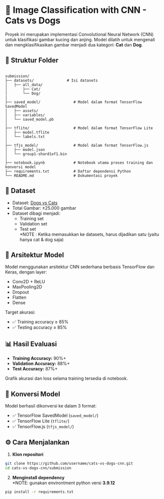 # 🧠 Image Classification with CNN - Cats vs Dogs

Proyek ini merupakan implementasi Convolutional Neural Network (CNN) untuk klasifikasi gambar kucing dan anjing. Model dilatih untuk mengenali dan mengklasifikasikan gambar menjadi dua kategori: **Cat** dan **Dog**.

## 📁 Struktur Folder


```plaintext

submission/
├── datasets/               # Isi datasets
│   ├── all_data/
│       ├── Cat/
│       └── Dog/
|
├── saved_model/               # Model dalam format TensorFlow SavedModel
│   ├── assets/
│   ├── variables/
│   └── saved_model.pb
│
├── tflite/                    # Model dalam format TensorFlow Lite
│   ├── model.tflite
│   └── labels.txt
│
├── tfjs_model/                # Model dalam format TensorFlow.js
│   ├── model.json
│   └── group1-shard1of1.bin
│
├── notebook.ipynb             # Notebook utama proses training dan konversi model
├── requirements.txt           # Daftar dependensi Python
└── README.md                  # Dokumentasi proyek
```


## 🧪 Dataset

- Dataset: [Dogs vs Cats](https://www.microsoft.com/en-us/download/details.aspx?id=54765)
- Total Gambar: ±25.000 gambar
- Dataset dibagi menjadi:
  - Training set
  - Validation set
  - Test set\
*NOTE : Ketika memasukkan ke datasets, harus dijadikan satu (yaitu hanya cat & dog saja)

## 🧠 Arsitektur Model

Model menggunakan arsitektur CNN sederhana berbasis TensorFlow dan Keras, dengan layer:
- Conv2D + ReLU
- MaxPooling2D
- Dropout
- Flatten
- Dense

Target akurasi:
- ✅ Training accuracy ≥ 85%
- ✅ Testing accuracy ≥ 85%

## 📊 Hasil Evaluasi

- **Training Accuracy:** 90%+
- **Validation Accuracy:** 88%+
- **Test Accuracy:** 87%+

Grafik akurasi dan loss selama training tersedia di notebook.

## 🔄 Konversi Model

Model berhasil dikonversi ke dalam 3 format:
- ✅ TensorFlow SavedModel (`saved_model/`)
- ✅ TensorFlow Lite (`tflite/`)
- ✅ TensorFlow.js (`tfjs_model/`)

## ⚙️ Cara Menjalankan

1. **Klon repositori**
```bash
git clone https://github.com/username/cats-vs-dogs-cnn.git
cd cats-vs-dogs-cnn/submission
```
2. **Menginstall dependency**\
*NOTE: gunakan environtment python versi __3.9.12__
```bash
pip install -r requirements.txt
```
